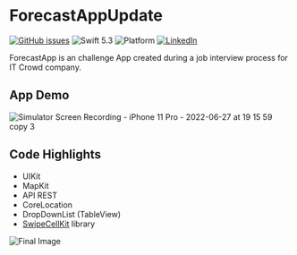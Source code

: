 # ForecastAppUpdate

[![GitHub issues](https://img.shields.io/github/issues/santirodriguezaffonso/To-Do-List-iOS?logo=github)](https://github.com/santirodriguezaffonso/To-Do-List-iOS/issues)
![Swift 5.3](https://img.shields.io/badge/Swift-5.6-orange.svg?style=flat)
![Platform](https://img.shields.io/badge/plataform-iOS-white)
[![LinkedIn](https://img.shields.io/badge/LinkedIn-santiagorodriguezaffonso-blue)](https://www.linkedin.com/in/santiagorodriguezaffonso/)

ForecastApp is an challenge App created during a job interview process for IT Crowd company.

## App Demo
![Simulator Screen Recording - iPhone 11 Pro - 2022-06-27 at 19 15 59 copy 3](https://user-images.githubusercontent.com/100100565/176049233-c09d66b5-8ee4-4771-81fe-6a51c5f4f7d2.gif)


## Code Highlights

- UIKit
- MapKit
- API REST
- CoreLocation
- DropDownList (TableView)
- [SwipeCellKit](https://github.com/SwipeCellKit/SwipeCellKit) library


![Final Image](https://user-images.githubusercontent.com/100100565/172270362-2ff7b9f2-9678-458d-ac36-f5e4f3f7a772.png)
